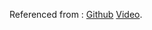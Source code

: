 Referenced from : [Github](https://github.com/Jimmydalecleveland/zod-introduction-video)
[Video](https://youtu.be/evX18f-n4AI).
